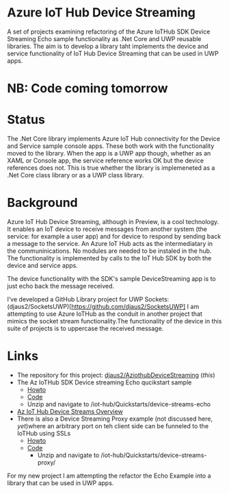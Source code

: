 # Azure IoT Hub Device Streaming
A set of projects examining refactoring of the Azure IoTHub SDK Device Streaming Echo sample functionality as .Net Core and UWP reusable libraries. The aim is to develop a library taht implements the device and service functionality of IoT Hub Device Streaming that can be used in UWP apps.

# NB: Code coming tomorrow

# Status
The .Net Core library implements Azure IoT Hub connectivity for the Device and Service sample console apps. These both work with the functionality moved to the library. When the app is a UWP app though, whether as an XAML or Console app, the service reference works OK but the device references does not. This is true whether the library is implemeneted as a .Net Core class library or as a UWP class library.

# Background
Azure IoT Hub Device Streaming, although in Preview, is a cool technology. It enables an IoT device to receive messages from another system (the service: for example a user app) and for device to respond by sending back a message to the service. An Azure IoT Hub acts as the intermediatary in the communinications. No modules are needed to be instaled in the hub. The functionality is implemented by calls to the IoT Hub SDK by both the device and service apps.

The device functionality with the SDK's sample DeviceStreaming app is to just echo back the message received. 

I’ve developed a GitHub Library project for UWP Sockets:  (djaus2/SocketsUWP)[https://github.com/djaus2/SocketsUWP]
I am attempting to use Azure IoTHub as the conduit in another project that mimics the socket stream functionality.The functionality of the device in this suite of projects is to uppercase the received message.

# Links
- The repository for this project:  [djaus2/AziothubDeviceStreaming](https://github.com/djaus2/AziothubDeviceStreaming) (_this_)
- The Az IoTHub SDK Device streaming Echo qucikstart sample
  - [Howto](https://docs.microsoft.com/en-us/azure/iot-hub/quickstart-device-streams-echo-csharp)
  - [Code](https://github.com/Azure-Samples/azure-iot-samples-csharp/archive/master.zip)
  - Unzip and navigate to /iot-hub/Quickstarts/device-streams-echo
- [Az IoT Hub Device Streams Overview](https://docs.microsoft.com/en-us/azure/iot-hub/iot-hub-device-streams-overview)
- There is also a Device Streaming Proxy example (not discussed here, _yet_)where an arbitrary port on teh client side can be funneled to the IoTHub using SSLs
  - [Howto](https://docs.microsoft.com/en-us/azure/iot-hub/quickstart-device-streams-proxy-csharp)
  - [Code](https://github.com/Azure-Samples/azure-iot-samples-csharp/archive/master.zip)
    - Unzip and navigate to /iot-hub/Quickstarts/device-streams-proxy/

For my new project I am attempting the refactor the Echo Example into a library that can be used in UWP apps.

